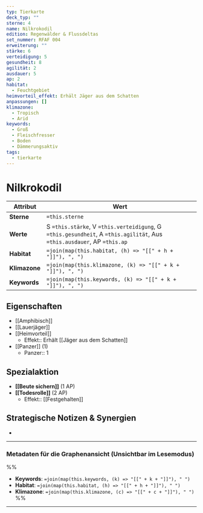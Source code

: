 ```yaml
---
typ: Tierkarte
deck_typ: ""
sterne: 4
name: Nilkrokodil
edition: Regenwälder & Flussdeltas
set_nummer: RFAF 004
erweiterung: ""
stärke: 6
verteidigung: 5
gesundheit: 8
agilität: 2
ausdauer: 5
ap: 2
habitat:
  - Feuchtgebiet
heimvorteil_effekt: Erhält Jäger aus dem Schatten
anpassungen: []
klimazone:
  - Tropisch
  - Arid
keywords:
  - Groß
  - Fleischfresser
  - Boden
  - Dämmerungsaktiv
tags:
  - tierkarte
---
```


# Nilkrokodil

| Attribut | Wert |
|---|---|
| **Sterne** | `=this.sterne` |
| **Werte** | S `=this.stärke`, V `=this.verteidigung`, G `=this.gesundheit`, A `=this.agilität`, Aus `=this.ausdauer`, AP `=this.ap` |
| **Habitat** | `=join(map(this.habitat, (h) => "[[" + h + "]]"), ", ")` |
| **Klimazone**| `=join(map(this.klimazone, (k) => "[[" + k + "]]"), ", ")` |
| **Keywords** | `=join(map(this.keywords, (k) => "[[" + k + "]]"), ", ")` |

## Eigenschaften

- [[Amphibisch]]
- [[Lauerjäger]]
- [[Heimvorteil]]
	- Effekt:: Erhält [[Jäger aus dem Schatten]]
- [[Panzer]] (1)
	- Panzer:: 1


## Spezialaktion

- **[[Beute sichern]]** (1 AP)
- **[[Todesrolle]]** (2 AP)
	- Effekt:: [[Festgehalten]]

## Strategische Notizen & Synergien

-

---
### Metadaten für die Graphenansicht (Unsichtbar im Lesemodus)
%%
- **Keywords**: `=join(map(this.keywords, (k) => "[[" + k + "]]"), " ")`
- **Habitat**: `=join(map(this.habitat, (h) => "[[" + h + "]]"), " ")`
- **Klimazone**: `=join(map(this.klimazone, (c) => "[[" + c + "]]"), " ")`
%%
---